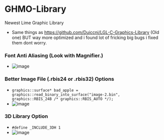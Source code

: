# GHMO-Library
Newest Lime Graphic Library

* Same things as https://github.com/Duiccni/LGL-C-Graphics-Library (Old one) BUT way more optimized and i found lot of fricking big bugs i fixed them dont worry.

### Font Anti Aliasing (Look with Magnifier.)
* ![image](https://github.com/Duiccni/GHMO-Library/assets/143947543/150fc1fb-9eb3-43a1-a077-e29b3533826f)

### Better Image File (.rbis24 or .rbis32) Options
* ``` graphics::surface* bad_apple = graphics::read_binary_into_surface("image-2.bin", graphics::RBIS_24B /* graphics::RBIS_AUTO */); ```
* ![image](https://github.com/Duiccni/GHMO-Library/assets/143947543/8a4f5827-d164-4476-b04a-d0a591c96e51)

### 3D Library Option
* ``` #define _INCLUDE_3DH 1 ```
* ![image](https://github.com/Duiccni/GHMO-Library/assets/143947543/5529bb49-6c35-426a-aad2-c19b6c222bd9)
